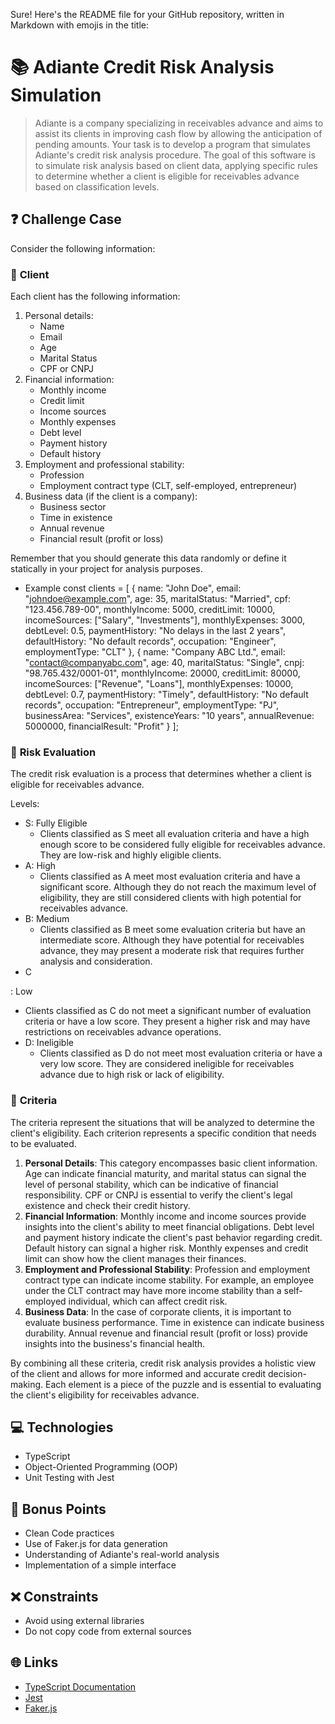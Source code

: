 Sure! Here's the README file for your GitHub repository, written in Markdown with emojis in the title:

# 📚 Adiante Credit Risk Analysis Simulation

> Adiante is a company specializing in receivables advance and aims to assist its clients in improving cash flow by allowing the anticipation of pending amounts. Your task is to develop a program that simulates Adiante's credit risk analysis procedure. The goal of this software is to simulate risk analysis based on client data, applying specific rules to determine whether a client is eligible for receivables advance based on classification levels.

## ❓ Challenge Case

Consider the following information:

### 👤 **Client**

Each client has the following information:

1. Personal details:
   - Name
   - Email
   - Age
   - Marital Status
   - CPF or CNPJ
2. Financial information:
   - Monthly income
   - Credit limit
   - Income sources
   - Monthly expenses
   - Debt level
   - Payment history
   - Default history
3. Employment and professional stability:
   - Profession
   - Employment contract type (CLT, self-employed, entrepreneur)
4. Business data (if the client is a company):
   - Business sector
   - Time in existence
   - Annual revenue
   - Financial result (profit or loss)

Remember that you should generate this data randomly or define it statically in your project for analysis purposes.

- Example
  const clients = [
    {
      name: "John Doe",
      email: "johndoe@example.com",
      age: 35,
      maritalStatus: "Married",
      cpf: "123.456.789-00",
      monthlyIncome: 5000,
      creditLimit: 10000,
      incomeSources: ["Salary", "Investments"],
      monthlyExpenses: 3000,
      debtLevel: 0.5,
      paymentHistory: "No delays in the last 2 years",
      defaultHistory: "No default records",
      occupation: "Engineer",
      employmentType: "CLT"
    },
    {
      name: "Company ABC Ltd.",
      email: "contact@companyabc.com",
      age: 40,
      maritalStatus: "Single",
      cnpj: "98.765.432/0001-01",
      monthlyIncome: 20000,
      creditLimit: 80000,
      incomeSources: ["Revenue", "Loans"],
      monthlyExpenses: 10000,
      debtLevel: 0.7,
      paymentHistory: "Timely",
      defaultHistory: "No default records",
      occupation: "Entrepreneur",
      employmentType: "PJ",
      businessArea: "Services",
      existenceYears: "10 years",
      annualRevenue: 5000000,
      financialResult: "Profit"
    }
  ];

### 📄 **Risk Evaluation**

The credit risk evaluation is a process that determines whether a client is eligible for receivables advance.

Levels:

- S: Fully Eligible
  - Clients classified as S meet all evaluation criteria and have a high enough score to be considered fully eligible for receivables advance. They are low-risk and highly eligible clients.
- A: High
  - Clients classified as A meet most evaluation criteria and have a significant score. Although they do not reach the maximum level of eligibility, they are still considered clients with high potential for receivables advance.
- B: Medium
  - Clients classified as B meet some evaluation criteria but have an intermediate score. Although they have potential for receivables advance, they may present a moderate risk that requires further analysis and consideration.
- C

: Low
  - Clients classified as C do not meet a significant number of evaluation criteria or have a low score. They present a higher risk and may have restrictions on receivables advance operations.
- D: Ineligible
  - Clients classified as D do not meet most evaluation criteria or have a very low score. They are considered ineligible for receivables advance due to high risk or lack of eligibility.

### 🎯 **Criteria**

The criteria represent the situations that will be analyzed to determine the client's eligibility. Each criterion represents a specific condition that needs to be evaluated.

1. **Personal Details**: This category encompasses basic client information. Age can indicate financial maturity, and marital status can signal the level of personal stability, which can be indicative of financial responsibility. CPF or CNPJ is essential to verify the client's legal existence and check their credit history.
2. **Financial Information**: Monthly income and income sources provide insights into the client's ability to meet financial obligations. Debt level and payment history indicate the client's past behavior regarding credit. Default history can signal a higher risk. Monthly expenses and credit limit can show how the client manages their finances.
3. **Employment and Professional Stability**: Profession and employment contract type can indicate income stability. For example, an employee under the CLT contract may have more income stability than a self-employed individual, which can affect credit risk.
4. **Business Data**: In the case of corporate clients, it is important to evaluate business performance. Time in existence can indicate business durability. Annual revenue and financial result (profit or loss) provide insights into the business's financial health.

By combining all these criteria, credit risk analysis provides a holistic view of the client and allows for more informed and accurate credit decision-making. Each element is a piece of the puzzle and is essential to evaluating the client's eligibility for receivables advance.

## 💻 Technologies

- TypeScript
- Object-Oriented Programming (OOP)
- Unit Testing with Jest

## 👾 Bonus Points

- Clean Code practices
- Use of Faker.js for data generation
- Understanding of Adiante's real-world analysis
- Implementation of a simple interface

## ❌ Constraints

- Avoid using external libraries
- Do not copy code from external sources

## 🌐 Links

- [TypeScript Documentation](https://www.typescriptlang.org/)
- [Jest](https://jestjs.io/)
- [Faker.js](https://fakerjs.dev/)
